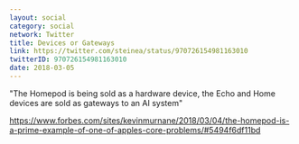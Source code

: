 ```yaml
---
layout: social
category: social
network: Twitter
title: Devices or Gateways
link: https://twitter.com/steinea/status/970726154981163010
twitterID: 970726154981163010
date: 2018-03-05
---
```


"The Homepod is being sold as a hardware device, the Echo and Home devices are sold as gateways to an AI system"

<https://www.forbes.com/sites/kevinmurnane/2018/03/04/the-homepod-is-a-prime-example-of-one-of-apples-core-problems/#5494f6df11bd>
